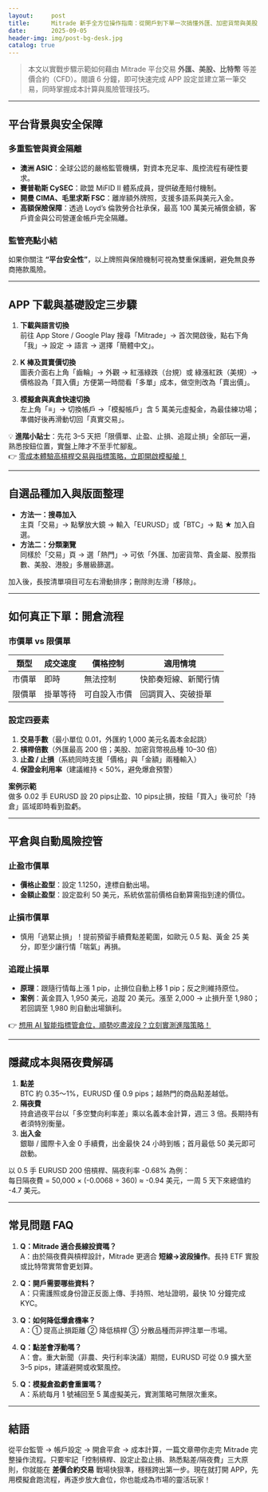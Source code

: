 ```yaml
---
layout:     post
title:      Mitrade 新手全方位操作指南：從開戶到下單一次搞懂外匯、加密貨幣與美股
date:       2025-09-05
header-img: img/post-bg-desk.jpg
catalog: true
---
```


> 本文以實戰步驟示範如何藉由 Mitrade 平台交易 **外匯、美股、比特幣** 等差價合約（CFD）。閱讀 6 分鐘，即可快速完成 APP 設定並建立第一筆交易，同時掌握成本計算與風險管理技巧。

---

## 平台背景與安全保障

### 多重監管與資金隔離
- **澳洲 ASIC**：全球公認的嚴格監管機構，對資本充足率、風控流程有硬性要求。  
- **賽普勒斯 CySEC**：歐盟 MiFID II 體系成員，提供破產賠付機制。  
- **開曼 CIMA、毛里求斯 FSC**：離岸額外牌照，支援多語系與美元入金。  
- **高額保險保障**：透過 Loyd’s 倫敦勞合社承保，最高 100 萬美元補償金額，客戶資金與公司營運金帳戶完全隔離。

### 監管亮點小結
如果你關注 **“平台安全性”**，以上牌照與保險機制可視為雙重保護網，避免無良券商捲款風險。

---

## APP 下載與基礎設定三步驟

1. **下載與語言切換**  
   前往 App Store / Google Play 搜尋「Mitrade」→ 首次開啟後，點右下角「我」→ 設定 → 語言 → 選擇「簡體中文」。

2. **K 棒及買賣價切換**  
   圖表介面右上角「齒輪」→ 外觀 → 紅漲綠跌（台規）或 綠漲紅跌（美規）→ 價格設為「買入價」方便第一時間看「多單」成本，做空則改為「賣出價」。

3. **模擬倉與真倉快速切換**  
   左上角「≡」→ 切換帳戶 →「模擬帳戶」含 5 萬美元虛擬金，為最佳練功場；準備好後再滑動切回「真實交易」。

💡 **進階小貼士**：先花 3–5 天把「限價單、止盈、止損、追蹤止損」全部玩一遍，熟悉按鈕位置，實盤上陣才不至手忙腳亂。  
👉 [零成本體驗高槓桿交易與指標策略，立即開啟模擬艙！](https://okxdog.com/)

---

## 自選品種加入與版面整理

- **方法一：搜尋加入**  
  主頁「交易」→ 點擊放大鏡 → 輸入「EURUSD」或「BTC」→ 點 ★ 加入自選。
- **方法二：分類瀏覽**  
  同樣於「交易」頁 → 選「熱門」→ 可依「外匯、加密貨幣、貴金屬、股票指數、美股、港股」多層級篩選。

加入後，長按清單項目可左右滑動排序；刪除則左滑「移除」。

---

## 如何真正下單：開倉流程

### 市價單 vs 限價單

| 類型 | 成交速度 | 價格控制 | 適用情境 |
|---|---|---|---|
| 市價單 | 即時 | 無法控制 | 快節奏短線、新聞行情 |
| 限價單 | 掛單等待 | 可自設入市價 | 回調買入、突破掛單 |

### 設定四要素
1. **交易手數**（最小單位 0.01，外匯約 1,000 美元名義本金起跳）  
2. **槓桿倍數**（外匯最高 200 倍；美股、加密貨幣視品種 10–30 倍）  
3. **止盈 / 止損**（系統同時支援「價格」與「金額」兩種輸入）  
4. **保證金利用率**（建議維持 < 50%，避免爆倉預警）

**案例示範**  
做多 0.02 手 EURUSD 設 20 pips止盈、10 pips止損，按鈕「買入」後可於「持倉」區域即時看到盈虧。

---

## 平倉與自動風險控管

### 止盈市價單
- **價格止盈型**：設定 1.1250，達標自動出場。  
- **金額止盈型**：設定盈利 50 美元，系統依當前價格自動算需指到達的價位。

### 止損市價單
- 慎用「過緊止損」！提前預留手續費點差範圍，如歐元 0.5 點、黃金 25 美分，即至少讓行情「喘氣」再損。

### 追蹤止損單
- **原理**：跟隨行情每上漲 1 pip，止損位自動上移 1 pip；反之則維持原位。  
- **案例**：黃金買入 1,950 美元，追蹤 20 美元。漲至 2,000 → 止損升至 1,980；若回調至 1,980 則自動出場鎖利。

👉 [想用 AI 智能指標管倉位，順勢吃盡波段？立刻實測進階策略！](https://okxdog.com/)

---

## 隱藏成本與隔夜費解碼

1. **點差**  
   BTC 約 0.35～1%，EURUSD 僅 0.9 pips；越熱門的商品點差越低。  
2. **隔夜費**  
   持倉過夜平台以「多空雙向利率差」乘以名義本金計算，週三 3 倍。長期持有者須特別衡量。  
3. **出入金**  
   銀聯 / 國際卡入金 0 手續費，出金最快 24 小時到帳；首月最低 50 美元即可啟動。

以 0.5 手 EURUSD 200 倍槓桿、隔夜利率 -0.68% 為例：  
每日隔夜費 = 50,000 × (-0.0068 ÷ 360) ≈ -0.94 美元，一周 5 天下來總值約 -4.7 美元。

---

## 常見問題 FAQ

1. **Q：Mitrade 適合長線投資嗎？**  
   A：由於隔夜費與槓桿設計，Mitrade 更適合 **短線→波段操作**。長持 ETF 實股或比特幣實幣會更划算。

2. **Q：開戶需要哪些資料？**  
   A：只需護照或身份證正反面上傳、手持照、地址證明，最快 10 分鐘完成 KYC。

3. **Q：如何降低爆倉機率？**  
   A：① 提高止損距離 ② 降低槓桿 ③ 分散品種而非押注單一市場。

4. **Q：點差會浮動嗎？**  
   A：會。重大新聞（非農、央行利率決議）期間，EURUSD 可從 0.9 擴大至 3–5 pips，建議避開或收緊風控。

5. **Q：模擬倉盈虧會重置嗎？**  
   A：系統每月 1 號補回至 5 萬虛擬美元，實測策略可無限次重來。

---

## 結語

從平台監管 → 帳戶設定 → 開倉平倉 → 成本計算，一篇文章帶你走完 Mitrade 完整操作流程。只要牢記「控制槓桿、設定止盈止損、熟悉點差/隔夜費」三大原則，你就能在 **差價合約交易** 戰場快狠準，穩穩跨出第一步。現在就打開 APP，先用模擬倉跑流程，再逐步放大倉位，你也能成為市場的靈活玩家！